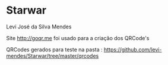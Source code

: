 # Starwar

Levi José da Silva Mendes

Site http://goqr.me foi usado para a criação dos QRCode's


QRCodes gerados para teste na pasta : https://github.com/levi-mendes/Starwar/tree/master/qrcodes